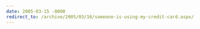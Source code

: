 ```yaml
---
date: 2005-03-15 -0800
redirect_to: /archive/2005/03/16/someone-is-using-my-credit-card.aspx/
---
```

